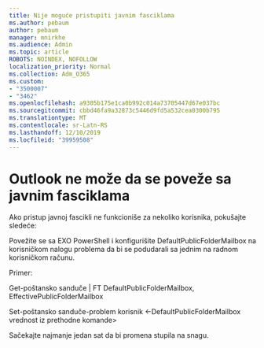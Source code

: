 ```yaml
---
title: Nije moguće pristupiti javnim fasciklama
ms.author: pebaum
author: pebaum
manager: mnirkhe
ms.audience: Admin
ms.topic: article
ROBOTS: NOINDEX, NOFOLLOW
localization_priority: Normal
ms.collection: Adm_O365
ms.custom:
- "3500007"
- "3462"
ms.openlocfilehash: a9305b175e1ca0b992c014a73705447d67e037bc
ms.sourcegitcommit: cbbd46fa9a32873c5446d9fd5a532cea0300b795
ms.translationtype: MT
ms.contentlocale: sr-Latn-RS
ms.lasthandoff: 12/10/2019
ms.locfileid: "39959508"
---
```

# <a name="outlook-cannot-connect-to-public-folders"></a>Outlook ne može da se poveže sa javnim fasciklama

Ako pristup javnoj fascikli ne funkcioniše za nekoliko korisnika, pokušajte sledeće:

Povežite se sa EXO PowerShell i konfigurišite DefaultPublicFolderMailbox na korisničkom nalogu problema da bi se podudarali sa jednim na radnom korisničkom računu.

Primer:

Get-poštansko sanduče | FT DefaultPublicFolderMailbox, EffectivePublicFolderMailbox

Set-poštansko sanduče-problem korisnik \<-DefaultPublicFolderMailbox vrednost iz prethodne komande>

Sačekajte najmanje jedan sat da bi promena stupila na snagu.